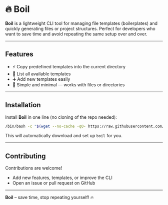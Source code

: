 # 🔥 Boil

**Boil** is a lightweight CLI tool for managing file templates (boilerplates) and quickly generating files or project structures. Perfect for developers who want to save time and avoid repeating the same setup over and over.

---

## Features

* ⚡ Copy predefined templates into the current directory
* 📂 List all available templates
* ➕ Add new templates easily
* 📝 Simple and minimal — works with files or directories

---

## Installation

Install **Boil** in one line (no cloning of the repo needed):

```bash
/bin/bash -c "$(wget --no-cache -qO- https://raw.githubusercontent.com/idandrori555/boil/refs/heads/main/install)"
```

This will automatically download and set up `boil` for you.

---

## Contributing

Contributions are welcome!

* Add new features, templates, or improve the CLI
* Open an issue or pull request on GitHub

---

**Boil** – save time, stop repeating yourself! 🔥

